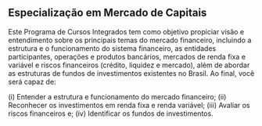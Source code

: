 ## Especialização em Mercado de Capitais

Este Programa de Cursos Integrados tem como objetivo propiciar visão e entendimento sobre os principais temas do mercado financeiro, 
incluindo a estrutura e o funcionamento do sistema financeiro, as entidades participantes, operações e produtos bancários, mercados 
de renda fixa e variável e riscos financeiros (crédito, liquidez e mercado), além de abordar as estruturas de fundos de investimentos 
existentes no Brasil. Ao final, você será capaz de:

(i) Entender a estrutura e funcionamento do mercado financeiro; 
(ii) Reconhecer os investimentos em renda fixa e renda variável; 
(iii) Avaliar os riscos financeiros e; 
(iv) Identificar os fundos de investimentos. 
